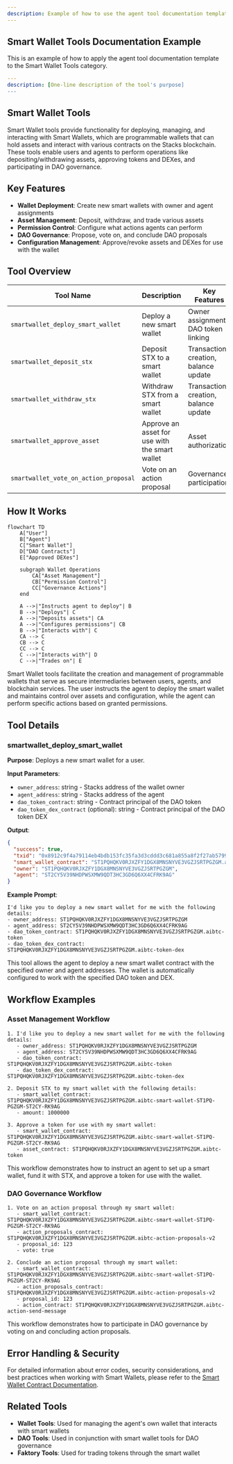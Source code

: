 ```yaml
---
description: Example of how to use the agent tool documentation template
---
```


## Smart Wallet Tools Documentation Example

This is an example of how to apply the agent tool documentation template to the Smart Wallet Tools category.

```yaml
---
description: [One-line description of the tool's purpose]
---
```

## Smart Wallet Tools

Smart Wallet tools provide functionality for deploying, managing, and interacting with Smart Wallets, which are programmable wallets that can hold assets and interact with various contracts on the Stacks blockchain. These tools enable users and agents to perform operations like depositing/withdrawing assets, approving tokens and DEXes, and participating in DAO governance.

## Key Features

- **Wallet Deployment**: Create new smart wallets with owner and agent assignments
- **Asset Management**: Deposit, withdraw, and trade various assets
- **Permission Control**: Configure what actions agents can perform
- **DAO Governance**: Propose, vote on, and conclude DAO proposals
- **Configuration Management**: Approve/revoke assets and DEXes for use with the wallet

## Tool Overview

| Tool Name                             | Description                                    | Key Features                         |
| ------------------------------------- | ---------------------------------------------- | ------------------------------------ |
| `smartwallet_deploy_smart_wallet`     | Deploy a new smart wallet                      | Owner assignment, DAO token linking  |
| `smartwallet_deposit_stx`             | Deposit STX to a smart wallet                  | Transaction creation, balance update |
| `smartwallet_withdraw_stx`            | Withdraw STX from a smart wallet               | Transaction creation, balance update |
| `smartwallet_approve_asset`           | Approve an asset for use with the smart wallet | Asset authorization                  |
| `smartwallet_vote_on_action_proposal` | Vote on an action proposal                     | Governance participation             |

## How It Works

```mermaid
flowchart TD
    A["User"]
    B["Agent"]
    C["Smart Wallet"]
    D["DAO Contracts"]
    E["Approved DEXes"]
    
    subgraph Wallet Operations
        CA["Asset Management"]
        CB["Permission Control"]
        CC["Governance Actions"]
    end
    
    A -->|"Instructs agent to deploy"| B
    B -->|"Deploys"| C
    A -->|"Deposits assets"| CA
    A -->|"Configures permissions"| CB
    B -->|"Interacts with"| C
    CA --> C
    CB --> C
    CC --> C
    C -->|"Interacts with"| D
    C -->|"Trades on"| E
```

Smart Wallet tools facilitate the creation and management of programmable wallets that serve as secure intermediaries between users, agents, and blockchain services. The user instructs the agent to deploy the smart wallet and maintains control over assets and configuration, while the agent can perform specific actions based on granted permissions.

## Tool Details

### smartwallet_deploy_smart_wallet

**Purpose**: Deploys a new smart wallet for a user.

**Input Parameters**:

- `owner_address`: string - Stacks address of the wallet owner
- `agent_address`: string - Stacks address of the agent
- `dao_token_contract`: string - Contract principal of the DAO token
- `dao_token_dex_contract` (optional): string - Contract principal of the DAO token DEX

**Output**:

```json
{
  "success": true,
  "txid": "0x8912c9f4a79114eb4bdb153fc35fa3d3cddd3c681a855a8f2f27ab5799f552c0",
  "smart_wallet_contract": "ST1PQHQKV0RJXZFY1DGX8MNSNYVE3VGZJSRTPGZGM.aibtc-smart-wallet-ST1PQ-PGZGM-ST2CY-RK9AG",
  "owner": "ST1PQHQKV0RJXZFY1DGX8MNSNYVE3VGZJSRTPGZGM",
  "agent": "ST2CY5V39NHDPWSXMW9QDT3HC3GD6Q6XX4CFRK9AG"
}
```

**Example Prompt**:

```
I'd like you to deploy a new smart wallet for me with the following details:
- owner_address: ST1PQHQKV0RJXZFY1DGX8MNSNYVE3VGZJSRTPGZGM
- agent_address: ST2CY5V39NHDPWSXMW9QDT3HC3GD6Q6XX4CFRK9AG
- dao_token_contract: ST1PQHQKV0RJXZFY1DGX8MNSNYVE3VGZJSRTPGZGM.aibtc-token
- dao_token_dex_contract: ST1PQHQKV0RJXZFY1DGX8MNSNYVE3VGZJSRTPGZGM.aibtc-token-dex
```

This tool allows the agent to deploy a new smart wallet contract with the specified owner and agent addresses. The wallet is automatically configured to work with the specified DAO token and DEX.

## Workflow Examples

### Asset Management Workflow

```
1. I'd like you to deploy a new smart wallet for me with the following details:
   - owner_address: ST1PQHQKV0RJXZFY1DGX8MNSNYVE3VGZJSRTPGZGM
   - agent_address: ST2CY5V39NHDPWSXMW9QDT3HC3GD6Q6XX4CFRK9AG
   - dao_token_contract: ST1PQHQKV0RJXZFY1DGX8MNSNYVE3VGZJSRTPGZGM.aibtc-token
   - dao_token_dex_contract: ST1PQHQKV0RJXZFY1DGX8MNSNYVE3VGZJSRTPGZGM.aibtc-token-dex

2. Deposit STX to my smart wallet with the following details:
   - smart_wallet_contract: ST1PQHQKV0RJXZFY1DGX8MNSNYVE3VGZJSRTPGZGM.aibtc-smart-wallet-ST1PQ-PGZGM-ST2CY-RK9AG
   - amount: 1000000

3. Approve a token for use with my smart wallet:
   - smart_wallet_contract: ST1PQHQKV0RJXZFY1DGX8MNSNYVE3VGZJSRTPGZGM.aibtc-smart-wallet-ST1PQ-PGZGM-ST2CY-RK9AG
   - asset_contract: ST1PQHQKV0RJXZFY1DGX8MNSNYVE3VGZJSRTPGZGM.aibtc-token
```

This workflow demonstrates how to instruct an agent to set up a smart wallet, fund it with STX, and approve a token for use with the wallet.

### DAO Governance Workflow

```
1. Vote on an action proposal through my smart wallet:
   - smart_wallet_contract: ST1PQHQKV0RJXZFY1DGX8MNSNYVE3VGZJSRTPGZGM.aibtc-smart-wallet-ST1PQ-PGZGM-ST2CY-RK9AG
   - action_proposals_contract: ST1PQHQKV0RJXZFY1DGX8MNSNYVE3VGZJSRTPGZGM.aibtc-action-proposals-v2
   - proposal_id: 123
   - vote: true

2. Conclude an action proposal through my smart wallet:
   - smart_wallet_contract: ST1PQHQKV0RJXZFY1DGX8MNSNYVE3VGZJSRTPGZGM.aibtc-smart-wallet-ST1PQ-PGZGM-ST2CY-RK9AG
   - action_proposals_contract: ST1PQHQKV0RJXZFY1DGX8MNSNYVE3VGZJSRTPGZGM.aibtc-action-proposals-v2
   - proposal_id: 123
   - action_contract: ST1PQHQKV0RJXZFY1DGX8MNSNYVE3VGZJSRTPGZGM.aibtc-action-send-message
```

This workflow demonstrates how to participate in DAO governance by voting on and concluding action proposals.

## Error Handling & Security

For detailed information about error codes, security considerations, and best practices when working with Smart Wallets, please refer to the [Smart Wallet Contract Documentation](../aibtc-contracts/smart-wallet/README.md).

## Related Tools

- **Wallet Tools**: Used for managing the agent's own wallet that interacts with smart wallets
- **DAO Tools**: Used in conjunction with smart wallet tools for DAO governance
- **Faktory Tools**: Used for trading tokens through the smart wallet
